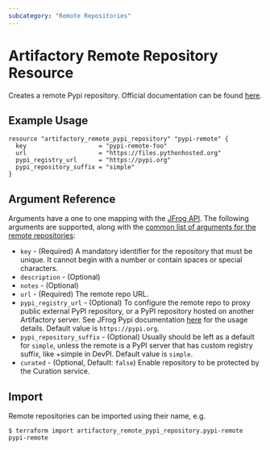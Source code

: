 ```yaml
---
subcategory: "Remote Repositories"
---
```

# Artifactory Remote Repository Resource

Creates a remote Pypi repository.
Official documentation can be found [here](https://www.jfrog.com/confluence/display/JFROG/PyPI+Repositories).

## Example Usage

```hcl
resource "artifactory_remote_pypi_repository" "pypi-remote" {
  key                    = "pypi-remote-foo"
  url                    = "https://files.pythonhosted.org"
  pypi_registry_url      = "https://pypi.org"
  pypi_repository_suffix = "simple"
}
```

## Argument Reference

Arguments have a one to one mapping with the [JFrog API](https://www.jfrog.com/confluence/display/RTF/Repository+Configuration+JSON).
The following arguments are supported, along with the [common list of arguments for the remote repositories](remote.md):

* `key` - (Required) A mandatory identifier for the repository that must be unique. It cannot begin with a number or
  contain spaces or special characters.
* `description` - (Optional)
* `notes` - (Optional)
* `url` - (Required) The remote repo URL.
* `pypi_registry_url` - (Optional) To configure the remote repo to proxy public external PyPI repository, or a PyPI repository hosted on another Artifactory server. See JFrog Pypi documentation [here](https://www.jfrog.com/confluence/display/JFROG/PyPI+Repositories) for the usage details. Default value is `https://pypi.org`.
* `pypi_repository_suffix` - (Optional) Usually should be left as a default for `simple`, unless the remote is a PyPI server that has custom registry suffix, like +simple in DevPI. Default value is `simple`.
* `curated` - (Optional, Default: `false`) Enable repository to be protected by the Curation service.

## Import

Remote repositories can be imported using their name, e.g.
```
$ terraform import artifactory_remote_pypi_repository.pypi-remote pypi-remote
```
